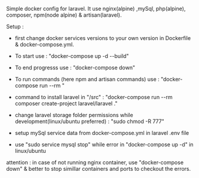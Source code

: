 Simple docker config for laravel.
It use nginx(alpine) ,mySql, php(alpine), composer, npm(node alpine) & artisan(laravel).

Setup :

- first change docker services versions to your own version in Dockerfile & docker-compose.yml.
- To start use : "docker-compose up -d --build"
- To end progresss use : "docker-compose down"
- To run commands (here npm and artisan commands) use : "docker-compose run --rm <related-command>"

- command to install laravel in "/src" : "docker-compose run --rm composer create-project laravel/laravel ."
- change laravel storage folder permissions while development(linux/ubuntu preferred) : "sudo chmod -R 777"
- setup mySql service data from docker-compose.yml in laravel .env file
- use "sudo service mysql stop" while error in "docker-compose up -d" in linux/ubuntu

attention : in case of not running nginx container, use "docker-compose down" & better to stop simillar containers and ports to checkout the errors.
